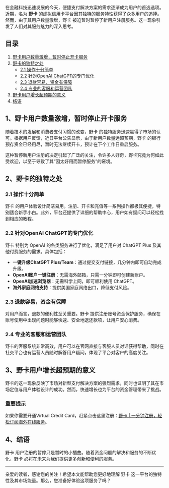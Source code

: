 在金融科技迅速发展的今天，便捷支付解决方案的需求逐渐成为用户的首选选项。近期，名为 **野卡** 的虚拟信用卡平台因其独特的服务特性获得了众多用户的追捧。然而，由于其用户数量激增，野卡 被迫暂时暂停了新用户注册服务。这一现象引发了人们对其服务魅力的深入思考。

## 目录

1. [野卡用户数量激增，暂时停止开卡服务](#1-野卡用户数量激增暂时停止开卡服务)
2. [野卡的独特之处](#2-野卡的独特之处)
   - [2.1 操作十分简单](#21-操作十分简单)
   - [2.2 针对OpenAI ChatGPT的专门优化](#22-针对openai-chatgpt的专门优化)
   - [2.3 退款容易，资金有保障](#23-退款容易资金有保障)
   - [2.4 专业的客服和运营团队](#24-专业的客服和运营团队)
3. [野卡用户增长超预期的意义](#3-野卡用户增长超预期的意义)
4. [结语](#4-结语)

## 1、野卡用户数量激增，暂时停止开卡服务

随着技术的发展和消费者支付习惯的改变，野卡 的独特服务迅速赢得了市场的认可。根据用户反馈，近日平台公告显示，由于新用户数量远超预期，野卡 的银行预存资金已经用尽，暂时无法继续开卡，预计在下个工作日重启服务。

这种暂停新用户注册的决定引起了广泛的关注，令许多人好奇，野卡究竟为何如此受欢迎，以至于导致了其“因太好用而暂停服务”的窘境。

## 2、野卡的独特之处

### 2.1 操作十分简单

野卡 的用户体验设计简洁易用。注册、开卡和充值等一系列操作都极其便捷，特别适合新手小白。此外，平台还提供了详细的帮助中心，用户如有疑问可以轻松找到相应的教程。

### 2.2 针对OpenAI ChatGPT的专门优化

野卡 特别为 OpenAI 的各类服务进行了优化，满足了用户对 ChatGPT Plus 及其他付费服务的需求。具体包括：

- **一键升级ChatGPT Plus/Team**：通过提交支付链接，几分钟内即可自动完成升级。
- **OpenAI账户一键注册**：无需海外邮箱，只需一分钟即可创建新账户。
- **OpenAI加速浏览器**：无需科学上网，即可顺利使用 ChatGPT。
- **海外家庭网络支持**：提供美国家庭网络出口，降低支付风险。

### 2.3 退款容易，资金有保障

对用户而言，退款的便利性至关重要。野卡 提供注册账号资金保护服务，确保在账号使用中出现问题时能够快速、安全地退还款项，让用户安心消费。

### 2.4 专业的客服和运营团队

野卡的客服系统非常高效，用户可以在官网直接与客服人员对话获得帮助，同时在社交平台也有运营人员随时解答用户疑问，体现了平台对客户的高度关注。

## 3、野卡用户增长超预期的意义

野卡的这一现象反映了市场对新型支付解决方案的强烈需求，同时也证明了其在市场定位与用户体验设计的成功。然而，快速增长也为平台的资金管理带来了挑战。

### 重要提示
如果你需要开通Virtual Credit Card，赶紧点击这里注册：[野卡 | 一分钟注册，轻松订阅海外在线服务](https://bit.ly/bewildcard)。

## 4、结语

野卡 用户注册的暂停只是暂时的小插曲。随着资金问题的解决和服务的不断优化，野卡 必将在未来为我们提供更多创新和便利的服务。

---

亲爱的读者，感谢您的关注！希望本文能帮助您更好地理解 野卡 这一平台的独特性及其市场能量。那么，您准备好体验这项服务了吗？